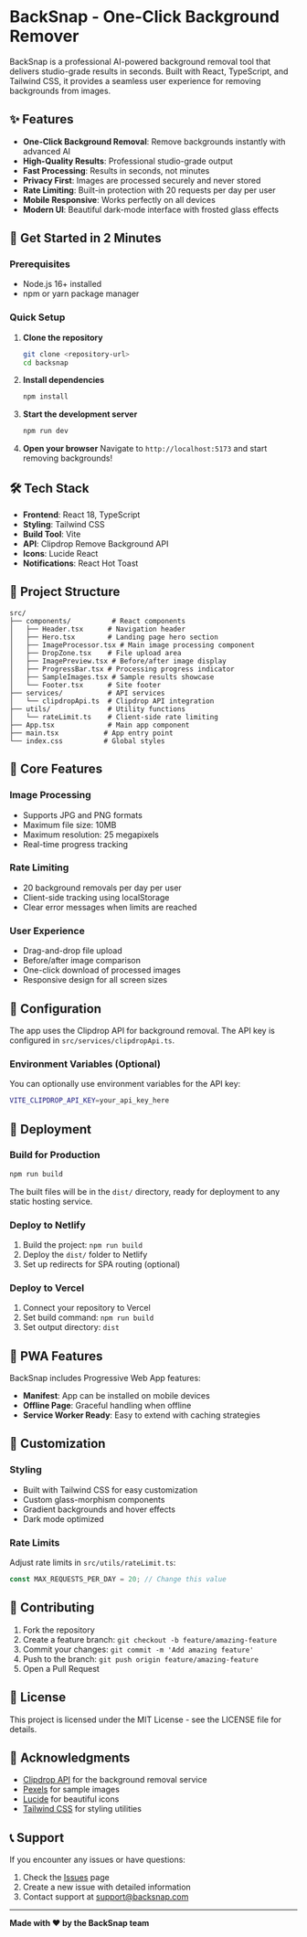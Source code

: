 # BackSnap - One-Click Background Remover

BackSnap is a professional AI-powered background removal tool that delivers studio-grade results in seconds. Built with React, TypeScript, and Tailwind CSS, it provides a seamless user experience for removing backgrounds from images.

## ✨ Features

- **One-Click Background Removal**: Remove backgrounds instantly with advanced AI
- **High-Quality Results**: Professional studio-grade output
- **Fast Processing**: Results in seconds, not minutes
- **Privacy First**: Images are processed securely and never stored
- **Rate Limiting**: Built-in protection with 20 requests per day per user
- **Mobile Responsive**: Works perfectly on all devices
- **Modern UI**: Beautiful dark-mode interface with frosted glass effects

## 🚀 Get Started in 2 Minutes

### Prerequisites

- Node.js 16+ installed
- npm or yarn package manager

### Quick Setup

1. **Clone the repository**
   ```bash
   git clone <repository-url>
   cd backsnap
   ```

2. **Install dependencies**
   ```bash
   npm install
   ```

3. **Start the development server**
   ```bash
   npm run dev
   ```

4. **Open your browser**
   Navigate to `http://localhost:5173` and start removing backgrounds!

## 🛠️ Tech Stack

- **Frontend**: React 18, TypeScript
- **Styling**: Tailwind CSS
- **Build Tool**: Vite
- **API**: Clipdrop Remove Background API
- **Icons**: Lucide React
- **Notifications**: React Hot Toast

## 📁 Project Structure

```
src/
├── components/          # React components
│   ├── Header.tsx      # Navigation header
│   ├── Hero.tsx        # Landing page hero section
│   ├── ImageProcessor.tsx # Main image processing component
│   ├── DropZone.tsx    # File upload area
│   ├── ImagePreview.tsx # Before/after image display
│   ├── ProgressBar.tsx # Processing progress indicator
│   ├── SampleImages.tsx # Sample results showcase
│   └── Footer.tsx      # Site footer
├── services/           # API services
│   └── clipdropApi.ts  # Clipdrop API integration
├── utils/              # Utility functions
│   └── rateLimit.ts    # Client-side rate limiting
├── App.tsx             # Main app component
├── main.tsx           # App entry point
└── index.css          # Global styles
```

## 🎯 Core Features

### Image Processing
- Supports JPG and PNG formats
- Maximum file size: 10MB
- Maximum resolution: 25 megapixels
- Real-time progress tracking

### Rate Limiting
- 20 background removals per day per user
- Client-side tracking using localStorage
- Clear error messages when limits are reached

### User Experience
- Drag-and-drop file upload
- Before/after image comparison
- One-click download of processed images
- Responsive design for all screen sizes

## 🔧 Configuration

The app uses the Clipdrop API for background removal. The API key is configured in `src/services/clipdropApi.ts`.

### Environment Variables (Optional)

You can optionally use environment variables for the API key:

```bash
VITE_CLIPDROP_API_KEY=your_api_key_here
```

## 🚀 Deployment

### Build for Production

```bash
npm run build
```

The built files will be in the `dist/` directory, ready for deployment to any static hosting service.

### Deploy to Netlify

1. Build the project: `npm run build`
2. Deploy the `dist/` folder to Netlify
3. Set up redirects for SPA routing (optional)

### Deploy to Vercel

1. Connect your repository to Vercel
2. Set build command: `npm run build`
3. Set output directory: `dist`

## 📱 PWA Features

BackSnap includes Progressive Web App features:

- **Manifest**: App can be installed on mobile devices
- **Offline Page**: Graceful handling when offline
- **Service Worker Ready**: Easy to extend with caching strategies

## 🎨 Customization

### Styling
- Built with Tailwind CSS for easy customization
- Custom glass-morphism components
- Gradient backgrounds and hover effects
- Dark mode optimized

### Rate Limits
Adjust rate limits in `src/utils/rateLimit.ts`:

```typescript
const MAX_REQUESTS_PER_DAY = 20; // Change this value
```

## 🤝 Contributing

1. Fork the repository
2. Create a feature branch: `git checkout -b feature/amazing-feature`
3. Commit your changes: `git commit -m 'Add amazing feature'`
4. Push to the branch: `git push origin feature/amazing-feature`
5. Open a Pull Request

## 📄 License

This project is licensed under the MIT License - see the LICENSE file for details.

## 🙏 Acknowledgments

- [Clipdrop API](https://clipdrop.co/apis) for the background removal service
- [Pexels](https://pexels.com) for sample images
- [Lucide](https://lucide.dev) for beautiful icons
- [Tailwind CSS](https://tailwindcss.com) for styling utilities

## 📞 Support

If you encounter any issues or have questions:

1. Check the [Issues](../../issues) page
2. Create a new issue with detailed information
3. Contact support at support@backsnap.com

---

**Made with ❤️ by the BackSnap team**